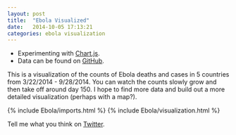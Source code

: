 ```yaml
---
layout: post
title:  "Ebola Visualized"
date:   2014-10-05 17:13:21
categories: ebola visualization
---
```


+ Experimenting with [Chart.js](http://www.chartjs.org/).
+ Data can be found on [GitHub](https://github.com/cmrivers/ebola/blob/master/country_timeseries.json).

This is a visualization of the counts of Ebola deaths and cases in 5 countries from 3/22/2014 - 9/28/2014. You can watch the counts slowly grow and then take off around day 150. I hope to find more data and build out a more detailed visualization (perhaps with a map?).

{% include Ebola/imports.html %}
{% include Ebola/visualization.html %}

Tell me what you think on [Twitter](https://twitter.com/mattebeweber).
